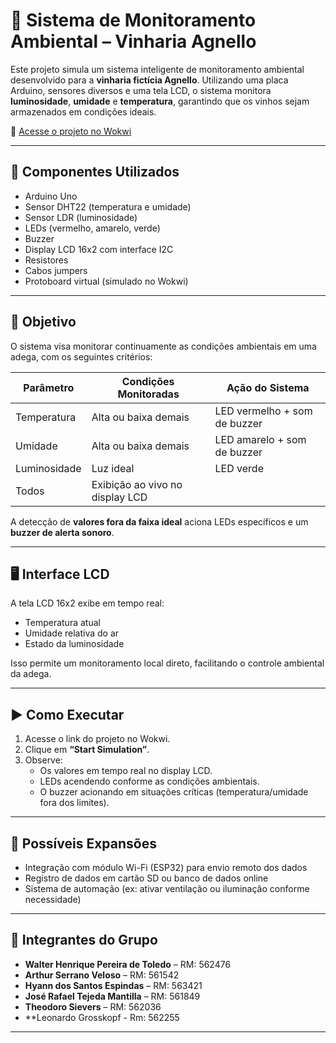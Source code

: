 # 🍷 Sistema de Monitoramento Ambiental – Vinharia Agnello

Este projeto simula um sistema inteligente de monitoramento ambiental desenvolvido para a **vinharia fictícia Agnello**. Utilizando uma placa Arduino, sensores diversos e uma tela LCD, o sistema monitora **luminosidade**, **umidade** e **temperatura**, garantindo que os vinhos sejam armazenados em condições ideais.

🔗 [Acesse o projeto no Wokwi](https://wokwi.com/projects/430694768548792321)

---

## 🧰 Componentes Utilizados

- Arduino Uno  
- Sensor DHT22 (temperatura e umidade)  
- Sensor LDR (luminosidade)  
- LEDs (vermelho, amarelo, verde)  
- Buzzer  
- Display LCD 16x2 com interface I2C  
- Resistores  
- Cabos jumpers  
- Protoboard virtual (simulado no Wokwi)

---

## 🎯 Objetivo

O sistema visa monitorar continuamente as condições ambientais em uma adega, com os seguintes critérios:

| Parâmetro     | Condições Monitoradas                | Ação do Sistema                         |
|---------------|--------------------------------------|------------------------------------------|
| Temperatura   | Alta ou baixa demais                 | LED vermelho + som de buzzer             |
| Umidade       | Alta ou baixa demais                 | LED amarelo + som de buzzer              |
| Luminosidade  | Luz ideal                            | LED verde                                |
| Todos         | Exibição ao vivo no display LCD      |                                          |

A detecção de **valores fora da faixa ideal** aciona LEDs específicos e um **buzzer de alerta sonoro**.

---

## 🖥️ Interface LCD

A tela LCD 16x2 exibe em tempo real:
- Temperatura atual
- Umidade relativa do ar
- Estado da luminosidade

Isso permite um monitoramento local direto, facilitando o controle ambiental da adega.

---

## ▶️ Como Executar

1. Acesse o link do projeto no Wokwi.
2. Clique em **“Start Simulation”**.
3. Observe:
   - Os valores em tempo real no display LCD.
   - LEDs acendendo conforme as condições ambientais.
   - O buzzer acionando em situações críticas (temperatura/umidade fora dos limites).

---

## 🌱 Possíveis Expansões

- Integração com módulo Wi-Fi (ESP32) para envio remoto dos dados
- Registro de dados em cartão SD ou banco de dados online
- Sistema de automação (ex: ativar ventilação ou iluminação conforme necessidade)

---

## 👥 Integrantes do Grupo

- **Walter Henrique Pereira de Toledo** – RM: 562476  
- **Arthur Serrano Veloso** – RM: 561542  
- **Hyann dos Santos Espindas** – RM: 563421  
- **José Rafael Tejeda Mantilla** – RM: 561849  
- **Theodoro Sievers** – RM: 562036
- **Leonardo Grosskopf - Rm: 562255 

---
